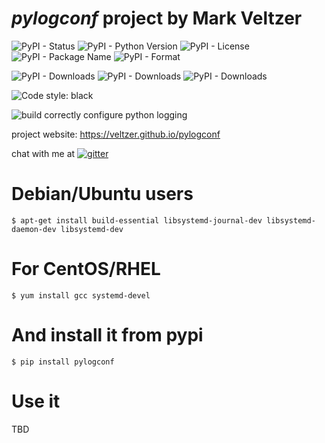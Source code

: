 
# *pylogconf* project by Mark Veltzer

![PyPI - Status](https://img.shields.io/pypi/status/pylogconf)
![PyPI - Python Version](https://img.shields.io/pypi/pyversions/pylogconf)
![PyPI - License](https://img.shields.io/pypi/l/pylogconf)
![PyPI - Package Name](https://img.shields.io/pypi/v/pylogconf)
![PyPI - Format](https://img.shields.io/pypi/format/pylogconf)

![PyPI - Downloads](https://img.shields.io/pypi/dd/pylogconf)
![PyPI - Downloads](https://img.shields.io/pypi/dw/pylogconf)
![PyPI - Downloads](https://img.shields.io/pypi/dm/pylogconf)

![Code style: black](https://img.shields.io/badge/code%20style-black-000000.svg)

![build](https://github.com/veltzer/pylogconf/workflows/build/badge.svg)
correctly configure python logging

project website: https://veltzer.github.io/pylogconf

chat with me at [![gitter](https://badges.gitter.im/Join%20Chat.svg)](https://gitter.im/veltzer/mark.veltzer)

# Debian/Ubuntu users

    $ apt-get install build-essential libsystemd-journal-dev libsystemd-daemon-dev libsystemd-dev

# For CentOS/RHEL

    $ yum install gcc systemd-devel

# And install it from pypi

    $ pip install pylogconf

# Use it

TBD

